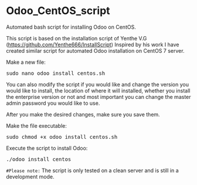 # Odoo_CentOS_script

Automated bash script for installing Odoo on CentOS.

This script is based on the installation script of Yenthe V.G (https://github.com/Yenthe666/InstallScript)
Inspired by his work I have created similar script for automated Odoo installation on CentOS 7 server. 

Make a new file:
<pre>sudo nano odoo_install_centos.sh</pre>

You can also modify the script if you would like and change the version you would like to install, the location of where it will installed, whether you install the enterprise version or not and most important you can change the master admin password you would like to use.

After you make the desired changes, make sure you save them.

Make the file executable:
<pre>sudo chmod +x odoo_install_centos.sh</pre>

Execute the script to install Odoo:
<pre>./odoo_install_centos</pre>

<code>#Please note:</code> The script is only tested on a clean server and is still in a development mode. 
